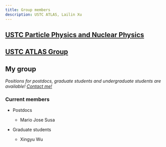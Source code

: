 ```yaml
---
title: Group members
description: USTC ATLAS, Lailin Xu
---
```


## [USTC Particle Physics and Nuclear Physics](http://pnp.ustc.edu.cn/html/)

## [USTC ATLAS Group](http://pnp.ustc.edu.cn/ATLAS/)

## My group

*Positions for postdocs, graduate students and undergraduate students are available! [Contact me!](http://staff.ustc.edu.cn/~xll/contact/)*

### Current members
* Postdocs
   * Mario Jose Susa

* Graduate students
   * Xingyu Wu
   
